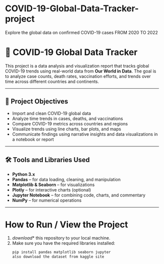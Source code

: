 # COVID-19-Global-Data-Tracker-project
Explore the global data on confirmed COVID-19 cases FROM 2020 TO 2022
# 🦠 COVID-19 Global Data Tracker

This project is a data analysis and visualization report that tracks global COVID-19 trends using real-world data from **Our World in Data**. The goal is to analyze case counts, death rates, vaccination efforts, and trends over time across different countries and continents.

---

## 🎯 Project Objectives

- Import and clean COVID-19 global data
- Analyze time trends in cases, deaths, and vaccinations
- Compare COVID-19 metrics across countries and regions
- Visualize trends using line charts, bar plots, and maps
- Communicate findings using narrative insights and data visualizations in a notebook or report

---

## 🛠 Tools and Libraries Used

- **Python 3.x**
- **Pandas** – for data loading, cleaning, and manipulation
- **Matplotlib & Seaborn** – for visualizations
- **Plotly** – for interactive charts (optional)
- **Jupyter Notebook** – for combining code, charts, and commentary
- **NumPy** – for numerical operations

---

# How to Run / View the Project

1. *download** this repository to your local machine.
2. Make sure you have the required libraries installed:
   ```bash
   pip install pandas matplotlib seaborn jupyter
   also download the dataset from kaggle site

